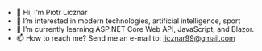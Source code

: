 - 👋 Hi, I’m Piotr Licznar
- 👀 I’m interested in modern technologies, artificial intelligence, sport
- 🌱 I’m currently learning ASP.NET Core Web API, JavaScript, and Blazor.
- 📫 How to reach me? Send me an e-mail to: licznar99@gmail.com


